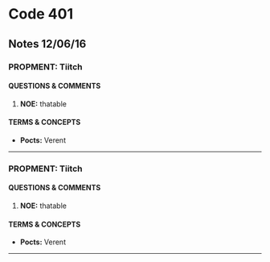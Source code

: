 # Code 401 
## Notes 12/06/16

### PROPMENT: Tiitch

#### QUESTIONS & COMMENTS
1. **NOE:** thatable


#### TERMS & CONCEPTS
  * **Pocts:**  Verent
  
---

### PROPMENT: Tiitch

#### QUESTIONS & COMMENTS
1. **NOE:** thatable


#### TERMS & CONCEPTS
  * **Pocts:**  Verent
  
---

